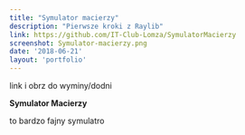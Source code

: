 ```yaml
---
title: "Symulator macierzy"
description: "Pierwsze kroki z Raylib"
link: https://github.com/IT-Club-Lomza/SymulatorMacierzy 
screenshot: Symulator-macierzy.png 
date: '2018-06-21'
layout: 'portfolio'
---
```

link i obrz do wyminy/dodni

**Symulator Macierzy**

to bardzo fajny symulatro
